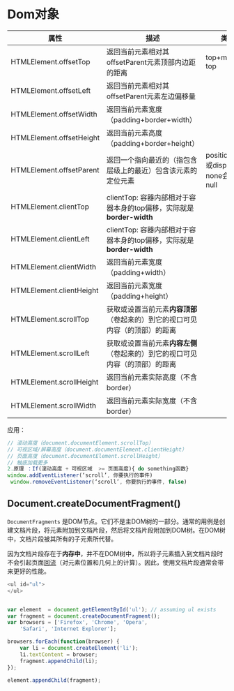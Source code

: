 # Dom对象

| 属性                     | 描述                                                         | 类似                                    |
| ------------------------ | ------------------------------------------------------------ | --------------------------------------- |
| HTMLElement.offsetTop    | 返回当前元素相对其offsetParent元素顶部内边距的距离           | top+margin-top                          |
| HTMLElement.offsetLeft   | 返回当前元素相对其offsetParent元素左边偏移量                 |                                         |
| HTMLElement.offsetWidth  | 返回当前元素宽度（padding+border+width）                     |                                         |
| HTMLElement.offsetHeight | 返回当前元素高度（padding+border+height）                    |                                         |
| HTMLElement.offsetParent | 返回一个指向最近的（指包含层级上的最近）包含该元素的定位元素 | position:fixed或display：none会返回null |
| HTMLElement.clientTop    | clientTop: 容器内部相对于容器本身的top偏移，实际就是**border-width** |                                         |
| HTMLElement.clientLeft   | clientTop: 容器内部相对于容器本身的top偏移，实际就是**border-width** |                                         |
| HTMLElement.clientWidth  | 返回当前元素宽度（padding+width）                            |                                         |
| HTMLElement.clientHeight | 返回当前元素宽度（padding+height）                           |                                         |
| HTMLElement.scrollTop    | 获取或设置当前元素**内容顶部**（卷起来的）到它的视口可见内容（的顶部）的距离 |                                         |
| HTMLElement.scrollLeft   | 获取或设置当前元素**内容左侧**（卷起来的）到它的视口可见内容（的顶部）的距离 |                                         |
| HTMLElement.scrollHeight | 返回当前元素实际高度（不含border）                           |                                         |
| HTMLElement.scrollWidth  | 返回当前元素实际宽度（不含border）                           |                                         |

应用：

```js
// 滚动高度（document.documentElement.scrollTop）
// 可视区域/屏幕高度（document.documentElement.clientHeight）
// 页面高度（document.documentElement.scrollHeight）
// 触底加载更多
2.原理 ：If(滚动高度 + 可视区域  >= 页面高度){ do something函数}
window.addEventListener(‘scroll’, 你要执行的事件)
 window.removeEventListener(‘scroll’, 你要执行的事件, false)
```

## Document.createDocumentFragment()

`DocumentFragments` 是DOM节点。它们不是主DOM树的一部分。通常的用例是创建文档片段，将元素附加到文档片段，然后将文档片段附加到DOM树。在DOM树中，文档片段被其所有的子元素所代替。

因为文档片段存在于**内存中**，并不在DOM树中，所以将子元素插入到文档片段时不会引起页面[回流](https://developer.mozilla.org/zh-CN/docs/Glossary/Reflow)（对元素位置和几何上的计算）。因此，使用文档片段通常会带来更好的性能。

```js
<ul id="ul">
</ul>


var element  = document.getElementById('ul'); // assuming ul exists
var fragment = document.createDocumentFragment();
var browsers = ['Firefox', 'Chrome', 'Opera',
    'Safari', 'Internet Explorer'];

browsers.forEach(function(browser) {
    var li = document.createElement('li');
    li.textContent = browser;
    fragment.appendChild(li);
});

element.appendChild(fragment);
```

